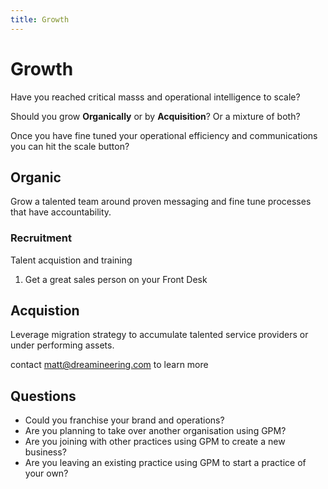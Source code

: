 ```yaml
---
title: Growth
---
```


# Growth

Have you reached critical masss and operational intelligence to scale?

Should you grow **Organically** or by **Acquisition**? Or a mixture of both?

Once you have fine tuned your operational efficiency and communications you can hit the scale button?

## Organic

Grow a talented team around proven messaging and fine tune processes that have accountability.

### Recruitment

Talent acquistion and training

1. Get a great sales person on your Front Desk

## Acquistion

Leverage migration strategy to accumulate talented service providers or under performing assets.

contact matt@dreamineering.com to learn more

## Questions

- Could you franchise your brand and operations?
- Are you planning to take over another organisation using GPM?
- Are you joining with other practices using GPM to create a new business?
- Are you leaving an existing practice using GPM to start a practice of your own?
